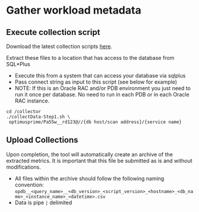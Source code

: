 # Gather workload metadata

## Execute collection script

Download the latest collection scripts [here](https://github.com/GoogleCloudPlatform/oracle-database-assessment/releases/latest/download/collection_scripts.tar.bz2).

Extract these files to a location that has access to the database from SQL\*Plus

- Execute this from a system that can access your database via sqlplus
- Pass connect string as input to this script (see below for example)
- NOTE: If this is an Oracle RAC and/or PDB environment you just need to run it once per database. No need to run in each PDB or in each Oracle RAC instance.

```shell
cd /collector
./collectData-Step1.sh \
 optimusprime/Pa55w__rd123@//{db host/scan address}/{service name}
```

## Upload Collections

Upon completion, the tool will automatically create an archive of the extracted metrics. It is important that this file be submitted as is and without modifications.

- All files within the archive should follow the following naming convention:
  `opdb__<query_name>__<db_version>_<script_version>_<hostname>_<db_name>_<instance_name>_<datetime>.csv`
- Data is pipe `|` delimited
